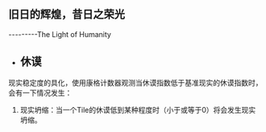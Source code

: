 旧日的辉煌，昔日之荣光 
  -
 
---------The Light of Humanity

- 休谟
   -
现实稳定度的具化，使用康格计数器观测当休谟指数低于基准现实的休谟指数时，会有一下情况发生：
1. 现实坍缩：当一个Tile的休谟低到某种程度时（小于或等于0）将会发生现实坍缩。